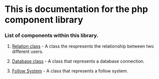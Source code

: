 # This is documentation for the php component library

### List of components within this library.
1. [Relation class](./docs/relation.md) - A class the respresents the relationship between two different users.

2. [Database class](./docs/database.md) - A class that represents a database connection.

3. [Follow System](./docs/follow-system.md) - A class that represents a follow system.